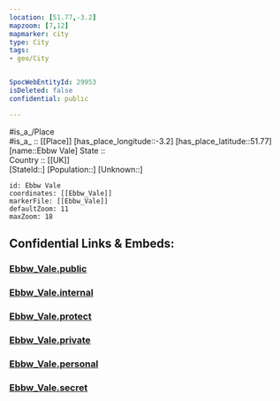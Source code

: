 ```yaml
---
location: [51.77,-3.2] 
mapzoom: [7,12] 
mapmarker: city 
type: City
tags:
- geo/City


SpocWebEntityId: 29953
isDeleted: false
confidential: public

---
```

#is_a_/Place  
#is_a_ :: [[Place]] 
[has_place_longitude::-3.2] 
[has_place_latitude::51.77] 
[name::Ebbw Vale] 
State ::  
Country :: [[UK]]  
[StateId::] 
[Population::] 
[Unknown::] 


```leaflet
id: Ebbw Vale
coordinates: [[Ebbw_Vale]] 
markerFile: [[Ebbw_Vale]] 
defaultZoom: 11 
maxZoom: 18
```


## Confidential Links & Embeds: 

### [Ebbw_Vale.public](/_public/\Earth\Continent\Europe\Europe~North\UK\Wales\counties~Wales\Blaenau_Gwent\cities~Blaenau_GwentEbbw_Vale.public.md) 

### [Ebbw_Vale.internal](/_internal/\Earth\Continent\Europe\Europe~North\UK\Wales\counties~Wales\Blaenau_Gwent\cities~Blaenau_GwentEbbw_Vale.internal.md) 

### [Ebbw_Vale.protect](/_protect/\Earth\Continent\Europe\Europe~North\UK\Wales\counties~Wales\Blaenau_Gwent\cities~Blaenau_GwentEbbw_Vale.protect.md) 

### [Ebbw_Vale.private](/_private/\Earth\Continent\Europe\Europe~North\UK\Wales\counties~Wales\Blaenau_Gwent\cities~Blaenau_GwentEbbw_Vale.private.md) 

### [Ebbw_Vale.personal](/_personal/\Earth\Continent\Europe\Europe~North\UK\Wales\counties~Wales\Blaenau_Gwent\cities~Blaenau_GwentEbbw_Vale.personal.md) 

### [Ebbw_Vale.secret](/_secret/\Earth\Continent\Europe\Europe~North\UK\Wales\counties~Wales\Blaenau_Gwent\cities~Blaenau_GwentEbbw_Vale.secret.md)

